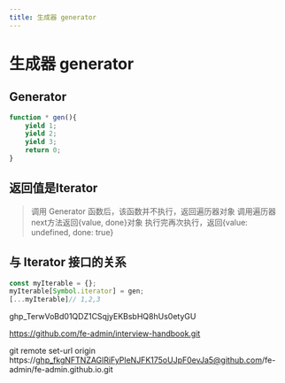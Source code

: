 ```yaml
---
title: 生成器 generator
---
```


# 生成器 generator
## Generator
```js
function * gen(){
	yield 1;
	yield 2;
	yield 3;
	return 0;
}
```
## 返回值是Iterator
> 调用 Generator 函数后，该函数并不执行，返回遍历器对象
调用遍历器next方法返回{value, done}对象
执行完再次执行，返回{value: undefined, done: true}

## 与 Iterator 接口的关系
```js
const myIterable = {};
myIterable[Symbol.iterator] = gen;
[...myIterable]// 1,2,3

```

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

https://github.com/fe-admin/interview-handbook.git 

git remote set-url origin   https://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@github.com/fe-admin/fe-admin.github.io.git

